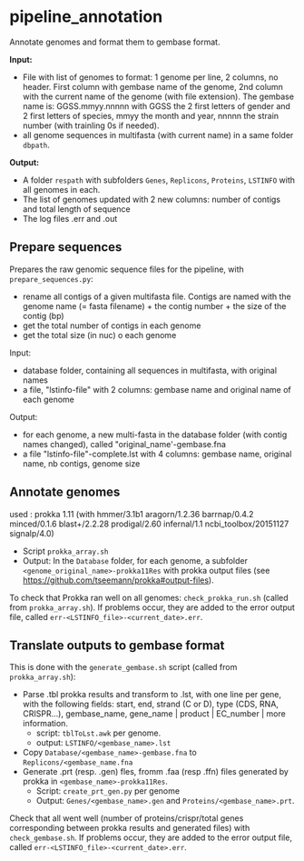 # pipeline_annotation
Annotate genomes and format them to gembase format.  

**Input:**
- File with list of genomes to format: 1 genome per line, 2 columns, no header. First column with gembase name of the genome, 2nd column with the current name of the genome (with file extension). The gembase name is: GGSS.mmyy.nnnnn with GGSS the 2 first letters of gender and 2 first letters of species, mmyy the month and year, nnnnn the strain number (with trainling 0s if needed).
- all genome sequences in multifasta (with current name) in a same folder `dbpath`.

**Output:**
- A folder `respath` with subfolders `Genes`, `Replicons`, `Proteins`, `LSTINFO` with all genomes in each.
- The list of genomes updated with 2 new columns: number of contigs and total length of sequence
- The log files .err and .out

## Prepare sequences
Prepares the raw genomic sequence files for the pipeline, with `prepare_sequences.py`:
- rename all contigs of a given multifasta file. Contigs are named with the genome name (= fasta filename) + the contig number + the size of the contig (bp)
- get the total number of contigs in each genome
- get the total size (in nuc) o each genome

Input: 
- database folder, containing all sequences in multifasta, with original names
- a file, "lstinfo-file" with 2 columns: gembase name and original name of each genome

Output: 
- for each genome, a new multi-fasta in the database folder (with contig names changed), called "original_name'-gembase.fna
- a file "lstinfo-file"-complete.lst with 4 columns: gembase name, original name, nb contigs, genome size

## Annotate genomes
used :
prokka 1.11 (with hmmer/3.1b1 aragorn/1.2.36 barrnap/0.4.2 minced/0.1.6 blast+/2.2.28 prodigal/2.60 infernal/1.1 ncbi_toolbox/20151127 signalp/4.0)

- Script `prokka_array.sh`
- Output: In the `Database` folder, for each genome, a subfolder `<genome_original_name>-prokka11Res` with prokka output files (see https://github.com/tseemann/prokka#output-files).

To check that Prokka ran well on all genomes: `check_prokka_run.sh` (called from `prokka_array.sh`). If problems occur, they are added to the error output file, called `err-<LSTINFO_file>-<current_date>.err`.


## Translate outputs to gembase format

This is done with the `generate_gembase.sh` script (called from `prokka_array.sh`):
- Parse .tbl prokka results and transform to .lst, with one line per gene, with the following fields: start, end, strand (C or D), type (CDS, RNA, CRISPR...), gembase_name, gene_name | product | EC_number | more information.
    + script: `tblToLst.awk` per genome.
    + output: `LSTINFO/<gembase_name>.lst`
- Copy `Database/<gembase_name>-gembase.fna` to `Replicons/<gembase_name.fna`
- Generate .prt (resp. .gen) fles, fromm .faa (resp .ffn) files generated by prokka in `<gembase_name>-prokka11Res`.
    + Script: `create_prt_gen.py` per genome
    + Output: `Genes/<gembase_name>.gen` and `Proteins/<gembase_name>.prt`.

Check that all went well (number of proteins/crispr/total genes corresponding between prokka results and generated files) with `check_gembase.sh`. If problems occur, they are added to the error output file, called `err-<LSTINFO_file>-<current_date>.err`.

